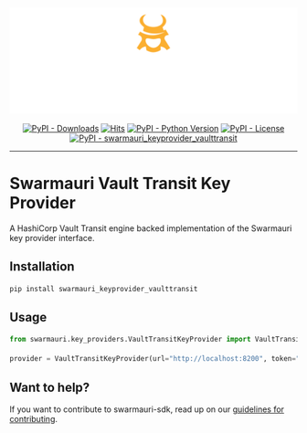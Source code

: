<!-- Dark OS/GitHub theme → show LIGHT PNG; Light → show DARK PNG -->
<picture>
  <source media="(prefers-color-scheme: dark)"  srcset="../../../assets/swarmauri_brand_frag_light.png">
  <source media="(prefers-color-scheme: light)" srcset="../../../assets/swarmauri_brand_frag_dark.png">
  <!-- Fallback below (see #2) -->
  <img alt="Project logo" src="../../../assets/swarmauri_brand_frag_dark.png" width="640">
</picture>


<p align="center">
    <a href="https://pypi.org/project/swarmauri_keyprovider_vaulttransit/">
        <img src="https://img.shields.io/pypi/dm/swarmauri_keyprovider_vaulttransit" alt="PyPI - Downloads"/></a>
    <a href="https://hits.sh/github.com/swarmauri/swarmauri-sdk/tree/master/pkgs/community/swarmauri_keyprovider_vaulttransit/">
        <img alt="Hits" src="https://hits.sh/github.com/swarmauri/swarmauri-sdk/tree/master/pkgs/community/swarmauri_keyprovider_vaulttransit.svg"/></a>
    <a href="https://pypi.org/project/swarmauri_keyprovider_vaulttransit/">
        <img src="https://img.shields.io/pypi/pyversions/swarmauri_keyprovider_vaulttransit" alt="PyPI - Python Version"/></a>
    <a href="https://pypi.org/project/swarmauri_keyprovider_vaulttransit/">
        <img src="https://img.shields.io/pypi/l/swarmauri_keyprovider_vaulttransit" alt="PyPI - License"/></a>
    <a href="https://pypi.org/project/swarmauri_keyprovider_vaulttransit/">
        <img src="https://img.shields.io/pypi/v/swarmauri_keyprovider_vaulttransit?label=swarmauri_keyprovider_vaulttransit&color=green" alt="PyPI - swarmauri_keyprovider_vaulttransit"/></a>
</p>

---

# Swarmauri Vault Transit Key Provider

A HashiCorp Vault Transit engine backed implementation of the Swarmauri key provider interface.

## Installation

```bash
pip install swarmauri_keyprovider_vaulttransit
```

## Usage

```python
from swarmauri.key_providers.VaultTransitKeyProvider import VaultTransitKeyProvider

provider = VaultTransitKeyProvider(url="http://localhost:8200", token="root")
```

## Want to help?

If you want to contribute to swarmauri-sdk, read up on our [guidelines for contributing](https://github.com/swarmauri/swarmauri-sdk/blob/master/contributing.md).
